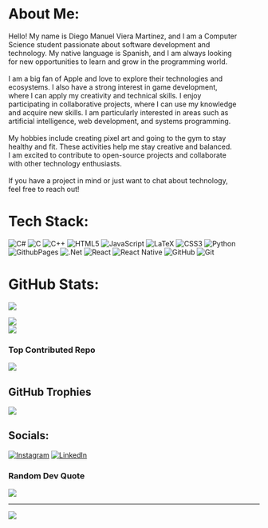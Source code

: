 # About Me:
Hello! My name is Diego Manuel Viera Martínez, and I am a Computer<br>Science student passionate about software development and <br>technology. My native language is Spanish, and I am always looking<br> for new opportunities to learn and grow in the programming world.<br><br>I am a big fan of Apple and love to explore their technologies and <br>ecosystems. I also have a strong interest in game development, <br>where I can apply my creativity and technical skills. I enjoy <br>participating in collaborative projects, where I can use my knowledge <br>and acquire new skills. I am particularly interested in areas such as <br>artificial intelligence, web development, and systems programming.<br><br>My hobbies include creating pixel art and going to the gym to stay <br>healthy and fit. These activities help me stay creative and balanced. <br>I am excited to contribute to open-source projects and collaborate <br>with other technology enthusiasts.<br><br>If you have a project in mind or just want to chat about technology, <br>feel free to reach out!

# Tech Stack:
![C#](https://img.shields.io/badge/c%23-%23239120.svg?style=for-the-badge&logo=csharp&logoColor=white) ![C](https://img.shields.io/badge/c-%2300599C.svg?style=for-the-badge&logo=c&logoColor=white) ![C++](https://img.shields.io/badge/c++-%2300599C.svg?style=for-the-badge&logo=c%2B%2B&logoColor=white) ![HTML5](https://img.shields.io/badge/html5-%23E34F26.svg?style=for-the-badge&logo=html5&logoColor=white) ![JavaScript](https://img.shields.io/badge/javascript-%23323330.svg?style=for-the-badge&logo=javascript&logoColor=%23F7DF1E) ![LaTeX](https://img.shields.io/badge/latex-%23008080.svg?style=for-the-badge&logo=latex&logoColor=white) ![CSS3](https://img.shields.io/badge/css3-%231572B6.svg?style=for-the-badge&logo=css3&logoColor=white) ![Python](https://img.shields.io/badge/python-3670A0?style=for-the-badge&logo=python&logoColor=ffdd54) ![GithubPages](https://img.shields.io/badge/github%20pages-121013?style=for-the-badge&logo=github&logoColor=white) ![.Net](https://img.shields.io/badge/.NET-5C2D91?style=for-the-badge&logo=.net&logoColor=white) ![React](https://img.shields.io/badge/react-%2320232a.svg?style=for-the-badge&logo=react&logoColor=%2361DAFB) ![React Native](https://img.shields.io/badge/react_native-%2320232a.svg?style=for-the-badge&logo=react&logoColor=%2361DAFB) ![GitHub](https://img.shields.io/badge/github-%23121011.svg?style=for-the-badge&logo=github&logoColor=white) ![Git](https://img.shields.io/badge/git-%23F05033.svg?style=for-the-badge&logo=git&logoColor=white)

# GitHub Stats:
![](https://github-readme-stats.vercel.app/api/top-langs/?username=DiegoViera1511&theme=github_dark_dimmed&hide_border=false&include_all_commits=false&count_private=false&layout=compact)

![](https://github-readme-stats.vercel.app/api?username=DiegoViera1511&theme=github_dark_dimmed&hide_border=false&include_all_commits=false&count_private=false)<br/>
![](https://github-readme-streak-stats.herokuapp.com/?user=DiegoViera1511&theme=github_dark_dimmed&hide_border=false)<br/>

### Top Contributed Repo
![](https://github-contributor-stats.vercel.app/api?username=DiegoViera1511&limit=5&theme=github_dark_dimmed&combine_all_yearly_contributions=true)

## GitHub Trophies
![](https://github-profile-trophy.vercel.app/?username=DiegoViera1511&theme=nord&no-frame=false&no-bg=true&margin-w=4)

## Socials:
[![Instagram](https://img.shields.io/badge/Instagram-%23E4405F.svg?logo=Instagram&logoColor=white)](https://instagram.com/viera_1511) 
[![LinkedIn](https://img.shields.io/badge/LinkedIn-%230077B5.svg?logo=linkedin&logoColor=white)](https://www.linkedin.com/in/diego-viera-martínez-1b35a32b6/overlay/about-this-profile/?lipi=urn%3Ali%3Apage%3Ad_flagship3_profile_view_base%3BrlsmzQMdS1KB7OW%2FSMIcPA%3D%3D) 

### Random Dev Quote
![](https://quotes-github-readme.vercel.app/api?type=horizontal&theme=radical)

---
[![](https://visitcount.itsvg.in/api?id=DiegoViera1511&icon=8&color=13)](https://visitcount.itsvg.in)

<!-- Proudly created with GPRM ( https://gprm.itsvg.in ) -->
